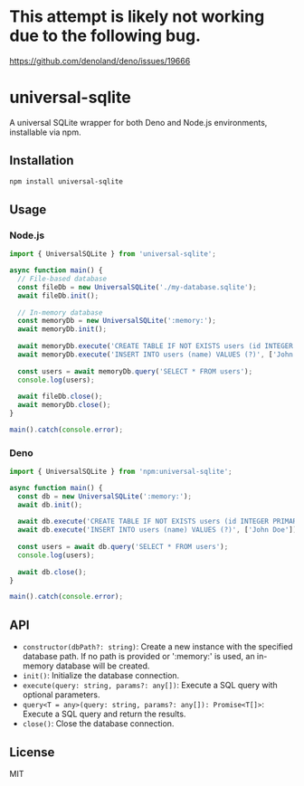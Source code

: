 # This attempt is likely not working due to the following bug.

https://github.com/denoland/deno/issues/19666


# universal-sqlite

A universal SQLite wrapper for both Deno and Node.js environments, installable via npm.

## Installation

```bash
npm install universal-sqlite
```

## Usage

### Node.js

```javascript
import { UniversalSQLite } from 'universal-sqlite';

async function main() {
  // File-based database
  const fileDb = new UniversalSQLite('./my-database.sqlite');
  await fileDb.init();
  
  // In-memory database
  const memoryDb = new UniversalSQLite(':memory:');
  await memoryDb.init();
  
  await memoryDb.execute('CREATE TABLE IF NOT EXISTS users (id INTEGER PRIMARY KEY, name TEXT)');
  await memoryDb.execute('INSERT INTO users (name) VALUES (?)', ['John Doe']);
  
  const users = await memoryDb.query('SELECT * FROM users');
  console.log(users);
  
  await fileDb.close();
  await memoryDb.close();
}

main().catch(console.error);
```

### Deno

```javascript
import { UniversalSQLite } from 'npm:universal-sqlite';

async function main() {
  const db = new UniversalSQLite(':memory:');
  await db.init();
  
  await db.execute('CREATE TABLE IF NOT EXISTS users (id INTEGER PRIMARY KEY, name TEXT)');
  await db.execute('INSERT INTO users (name) VALUES (?)', ['John Doe']);
  
  const users = await db.query('SELECT * FROM users');
  console.log(users);
  
  await db.close();
}

main().catch(console.error);
```

## API

- `constructor(dbPath?: string)`: Create a new instance with the specified database path. If no path is provided or ':memory:' is used, an in-memory database will be created.
- `init()`: Initialize the database connection.
- `execute(query: string, params?: any[])`: Execute a SQL query with optional parameters.
- `query<T = any>(query: string, params?: any[]): Promise<T[]>`: Execute a SQL query and return the results.
- `close()`: Close the database connection.

## License

MIT
